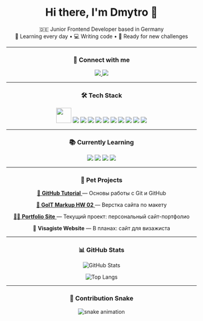 <h1 align="center">Hi there, I'm Dmytro 👋</h1>

<p align="center">
  🇩🇪 Junior Frontend Developer based in Germany<br>
  🧠 Learning every day • 💻 Writing code • 🦾 Ready for new challenges
</p>

---

<h3 align="center">🔗 Connect with me</h3>

<p align="center">
  <a href="https://linkedin.com/in/дмитро-григор-1ab55723b">
    <img src="https://img.shields.io/badge/LinkedIn-0A66C2?style=flat&logo=linkedin&logoColor=white" />
  </a>
  <a href="https://leetcode.com/hrihor-dmytro/">
    <img src="https://img.shields.io/badge/LeetCode-FFA116?style=flat&logo=leetcode&logoColor=white" />
  </a>
</p>

---

<h3 align="center">🛠 Tech Stack</h3>

<p align="center">
  <img src="https://img.shields.io/badge/JavaScript-F7DF1E?style=flat&logo=javascript&logoColor=black" width="40" />
  <img src="https://img.shields.io/badge/TypeScript-3178C6?style=flat&logo=typescript&logoColor=white" />
  <img src="https://img.shields.io/badge/React-20232A?style=flat&logo=react&logoColor=61DAFB" />
  <img src="https://img.shields.io/badge/Redux-593D88?style=flat&logo=redux&logoColor=white" />
  <img src="https://img.shields.io/badge/Tailwind_CSS-38B2AC?style=flat&logo=tailwind-css&logoColor=white" />
  <img src="https://img.shields.io/badge/HTML5-E34F26?style=flat&logo=html5&logoColor=white" />
  <img src="https://img.shields.io/badge/CSS3-1572B6?style=flat&logo=css3&logoColor=white" />
  <img src="https://img.shields.io/badge/Git-F05032?style=flat&logo=git&logoColor=white" />
  <img src="https://img.shields.io/badge/Node.js-339933?style=flat&logo=node.js&logoColor=white" />
  <img src="https://img.shields.io/badge/VS_Code-007ACC?style=flat&logo=visual-studio-code&logoColor=white" />
  <img src="https://img.shields.io/badge/Figma-F24E1E?style=flat&logo=figma&logoColor=white" />
</p>

---

<h3 align="center">📚 Currently Learning</h3>

<p align="center">
  <img src="https://img.shields.io/badge/Next.js-000000?style=flat&logo=nextdotjs&logoColor=white" />
  <img src="https://img.shields.io/badge/Framer_Motion-EF008F?style=flat&logo=framer&logoColor=white" />
  <img src="https://img.shields.io/badge/Testing_Library-E33332?style=flat&logo=testing-library&logoColor=white" />
  <img src="https://img.shields.io/badge/TypeScript-3178C6?style=flat&logo=typescript&logoColor=white" />
</p>

---

<h3 align="center">🚀 Pet Projects</h3>

<p align="center">
  <a href="https://github.com/Hrihor-Dmytro/github-tutorial">
    📘 <strong>GitHub Tutorial</strong>
  </a> — Основы работы с Git и GitHub
</p>

<p align="center">
  <a href="https://github.com/Hrihor-Dmytro/goit-markup-hw-02">
    🎨 <strong>GoIT Markup HW 02</strong>
  </a> — Верстка сайта по макету
</p>

<p align="center">
  <a href="https://github.com/Hrihor-Dmytro/portfolio-site">
    🧑‍💻 <strong>Portfolio Site</strong>
  </a> — Текущий проект: персональный сайт-портфолио
</p>

<p align="center">
  💄 <strong>Visagiste Website</strong> — В планах: сайт для визажиста
</p>

---

<h3 align="center">📊 GitHub Stats</h3>

<p align="center">
  <img src="https://github-readme-stats.vercel.app/api?username=Hrihor-Dmytro&show_icons=true&theme=tokyonight" alt="GitHub Stats" />
</p>
<p align="center">
  <img src="https://github-readme-stats.vercel.app/api/top-langs/?username=Hrihor-Dmytro&layout=compact&theme=tokyonight" alt="Top Langs" />
</p>

---

<h3 align="center">🐍 Contribution Snake</h3>

<p align="center">
  <img src="https://github.com/Hrihor-Dmytro/Hrihor-Dmytro/blob/output/github-contribution-grid-snake.svg" alt="snake animation" />
</p>

<!---
Hrihor-Dmytro/Hrihor-Dmytro is a ✨ special ✨ repository because its `README.md` (this file) appears on your GitHub profile.
You can click the Preview link to take a look at your changes.
--->
